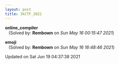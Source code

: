 ```yaml
---
layout: post
title: 3kCTF_2021
---
```


<!--break-->

**online_compiler**  
&nbsp;&nbsp;&nbsp;(Solved by: **Rembown** on _Sun May 16 00:15:47 2021_)  
  
**emoji**  
&nbsp;&nbsp;&nbsp;(Solved by: **Rembown** on _Sun May 16 16:48:46 2021_)  
  


Updated on Sat Jun 19 04:37:38 2021
